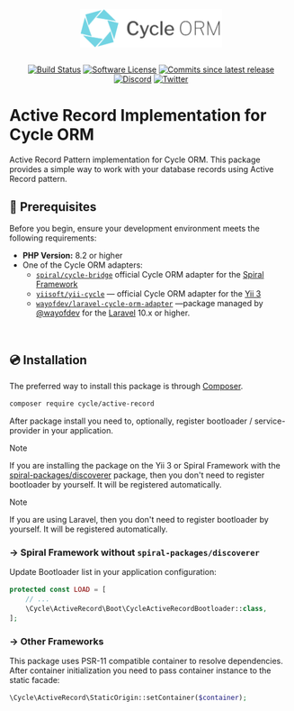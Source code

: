 <div align="center">
    <br>
    <a href="https://cycle-orm.dev" target="_blank">
        <picture>
            <source media="(prefers-color-scheme: dark)" srcset="https://github.com/cycle/.github/blob/main/logo/words-vector-dark.svg?raw=true">
            <img width="50%" align="center" src="https://github.com/cycle/.github/blob/main/logo/words-vector-light.svg?raw=true" alt="CycleORM Logo">
        </picture>
    </a>
    <br>
    <br>
</div>

<div align="center">

[![Build Status](https://img.shields.io/endpoint.svg?url=https%3A%2F%2Factions-badge.atrox.dev%2Fwayofdev%2Factive-record%2Fbadge&style=flat-square&label=github%20actions)](https://github.com/wayofdev/active-record/actions)
[![Software License](https://img.shields.io/github/license/wayofdev/active-record.svg?style=flat-square&color=blue)](LICENSE.md)
[![Commits since latest release](https://img.shields.io/github/commits-since/wayofdev/active-record/latest?style=flat-square)](https://github.com/wayofdev/active-record)
[![Discord](https://img.shields.io/discord/538114875570913290?style=flat-square&logo=discord&labelColor=7289d9&logoColor=white&color=39456d)](https://discord.gg/spiralphp)
[![Twitter](https://img.shields.io/badge/-Follow-black?style=flat-square&logo=X)](https://x.com/intent/follow?screen_name=SpiralPHP)

</div>

# Active Record Implementation for Cycle ORM

Active Record Pattern implementation for Cycle ORM. This package provides a simple way to work with your database records using Active Record pattern.

## 🚩 Prerequisites

Before you begin, ensure your development environment meets the following requirements:

- **PHP Version:** 8.2 or higher
- One of the Cycle ORM adapters:
  - [`spiral/cycle-bridge`](https://github.com/spiral/cycle-bridge) official Cycle ORM adapter for the [Spiral Framework](https://github.com/spiral/framework)
  - [`yiisoft/yii-cycle`](https://github.com/yiisoft/yii-cycle) — official Cycle ORM adapter for the [Yii 3](https://www.yiiframework.com)
  - [`wayofdev/laravel-cycle-orm-adapter`](https://github.com/wayofdev/laravel-cycle-orm-adapter) —package managed by [@wayofdev](https://github.com/wayofdev) for the [Laravel](https://laravel.com) 10.x or higher.

<br>

## 💿 Installation

The preferred way to install this package is through [Composer](https://getcomposer.org/).

```bash
composer require cycle/active-record
```

After package install you need to, optionally, register bootloader / service-provider in your application.

> [!NOTE]  
> If you are installing the package on the Yii 3 or Spiral Framework with the [spiral-packages/discoverer](https://github.com/spiral-packages/discoverer) package, then you don't need to register bootloader by yourself. It will be registered automatically.

> [!NOTE]
> If you are using Laravel, then you don't need to register bootloader by yourself. It will be registered automatically.

### → Spiral Framework without `spiral-packages/discoverer`

Update Bootloader list in your application configuration:

```php
protected const LOAD = [
    // ...
    \Cycle\ActiveRecord\Boot\CycleActiveRecordBootloader::class,
];
```

### → Other Frameworks

This package uses PSR-11 compatible container to resolve dependencies. After container initialization you need to pass container instance to the static facade:

```php
\Cycle\ActiveRecord\StaticOrigin::setContainer($container);
```
